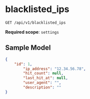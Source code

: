 blacklisted_ips
=================

```shell
GET /api/v1/blacklisted_ips
```

**Required scope**: `settings`

Sample Model
------------

```json
{
	"id": 1,
        "ip_address": "12.34.56.78",
        "hit_count": null,
        "last_hit_at": null,
        "user_agent": "",
        "description": ""
}
```